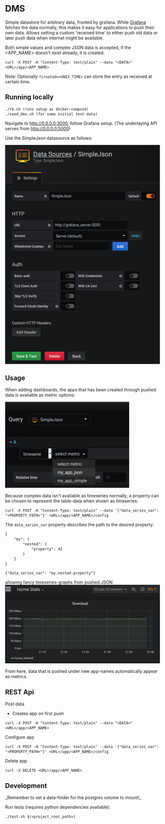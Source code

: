 <h1>DMS</h1>

Simple datastore for arbitrary data, fronted by grafana.
While [Grafana](https://grafana.com) fetches the data normally, this makes it easy for
applications to push their own data. Allows setting a custom 'received time'
to either push old data or later push data when internet might be available.

Both simple values and complex JSON data is accepted,
if the <APP_NAME> doesn't exist already, it is created.
```
curl -X POST -H "Content-Type: text/plain" --data "<DATA>" <URL>/app/<APP_NAME>
```
Note: Optionally `?created=<UNIX_TIME>` can store the entry as received
at certain time.
<h2>Running locally</h2>

```
./rb.sh (runs setup as docker-compose)
./seed_dms.sh (for some initial test data)
```
Navigate to http://0.0.0.0:3000, follow Grafana setup. (The underlaying API serves from http://0.0.0.0:5000)

Use the SimpleJson datasource as follows:

![json data source](README/data_source.png "Datasource")

<h2>Usage</h2>
When adding dashboards, the apps that has been created through pushed
data is available as metric options:

![dashboard metric](README/dashboard_source.png "Metric")

Because complex data isn't available as timeseries normally, a property
can be chosen to represent the table-data when shown as timeseries:
```
curl -X POST -H "Content-Type: text/plain" --data '{"data_series_var": "<PROPERTY_PATH>"}' <URL>/app/<APP_NAME>/config
```
The `data_series_var` property describes the path to the desired property:
```
{
    "my": {
        "nested": {
            "property": 42
        }
    }
}
```
```
{"data_series_var": "my.nested.property"}
```
allowing fancy timeseries-graphs from pushed JSON
![dashboard example](README/graph_example.png "Example")

From here, data that is pushed under new app-names automatically
appear as metrics.

<h2>REST Api</h2>
Post data

- Creates app on first push
```
curl -X POST -H "Content-Type: text/plain" --data "<DATA>" <URL>/app/<APP_NAME>
```
Configure app
```
curl -X POST -H "Content-Type: text/plain" --data '{"data_series_var": "<PROPERTY_PATH>"}' <URL>/app/<APP_NAME>/config
```
Delete app
```
curl -X DELETE <URL>/app/<APP_NAME>
```

<h2>Development</h2>
_Remember to set a data-folder for the postgres volume to mount!_

Run tests (requires python dependencies available):

```
./test.sh $(<project_root_path>)
```
